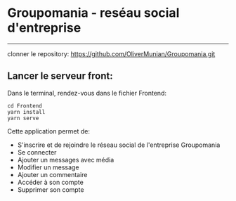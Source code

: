 # Groupomania - reséau social d'entreprise
----------------------------------
clonner le repository:
https://github.com/OliverMunian/Groupomania.git

## Lancer le serveur front:

Dans le terminal, rendez-vous dans le fichier Frontend:
```
cd Frontend
yarn install
yarn serve
```


Cette application permet de:

* S'inscrire et de rejoindre le réseau social de l'entreprise Groupomania
* Se connecter
* Ajouter un messages avec média
* Modifier un message
* Ajouter un commentaire
* Accéder à son compte
* Supprimer son compte
